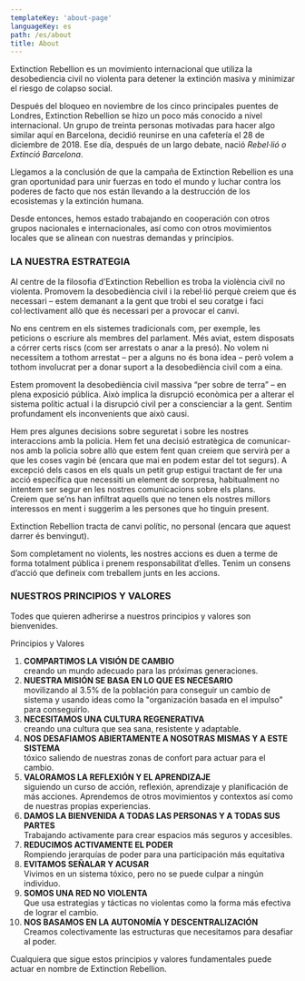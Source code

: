 ```yaml
---
templateKey: 'about-page'
languageKey: es
path: /es/about
title: About
---
```


Extinction Rebellion es un movimiento internacional que utiliza la desobediencia civil no violenta para detener la extinción masiva y minimizar el riesgo de colapso social.

Después del bloqueo en noviembre de los cinco principales puentes de Londres, Extinction Rebellion se hizo un poco más conocido a nivel internacional. Un grupo de treinta personas motivadas para hacer algo similar aquí en Barcelona, decidió reunirse en una cafetería el 28 de diciembre de 2018. Ese día, después de un largo debate, nació _Rebel·lió o Extinció Barcelona_.

Llegamos a la conclusión de que la campaña de Extinction Rebellion es una gran oportunidad para unir fuerzas en todo el mundo y luchar contra los poderes de facto que nos están llevando a la destrucción de los ecosistemas y la extinción humana.

Desde entonces, hemos estado trabajando en cooperación con otros grupos nacionales e internacionales, así como con otros movimientos locales que se alinean con nuestras demandas y principios.


### LA NUESTRA ESTRATEGIA

Al centre de la filosofia d’Extinction Rebellion es troba la violència civil no violenta.
Promovem la desobediència civil i la rebel·lió perquè creiem que és necessari – estem demanant a la gent que trobi el seu coratge i faci col·lectivament allò que és necessari per a provocar el canvi.

No ens centrem en els sistemes tradicionals com, per exemple, les peticions o escriure als membres del parlament. Més aviat, estem disposats a córrer certs riscs (com ser arrestats o anar a la presó). No volem ni necessitem a tothom arrestat – per a alguns no és bona idea – però volem a tothom involucrat per a donar suport a la desobediència civil com a eina.

Estem promovent la desobediència civil massiva “per sobre de terra” – en plena exposició pública. Això implica la disrupció econòmica per a alterar el sistema polític actual i la disrupció civil per a conscienciar a la gent. Sentim profundament els inconvenients que això causi.

Hem pres algunes decisions sobre seguretat i sobre les nostres interaccions amb la policia. Hem fet una decisió estratègica de comunicar-nos amb la policia sobre allò que estem fent quan creiem que servirà per a que les coses vagin bé (encara que mai en podem estar del tot segurs). A excepció dels casos en els quals un petit grup estigui tractant de fer una acció específica que necessiti un element de sorpresa, habitualment no intentem ser segur en les nostres comunicacions sobre els plans.  
Creiem que se’ns han infiltrat aquells que no tenen els nostres millors interessos en ment i suggerim a les persones que ho tinguin present.

Extinction Rebellion tracta de canvi polític, no personal (encara que aquest darrer és benvingut).

Som completament no violents, les nostres accions es duen a terme de forma totalment pública i prenem responsabilitat d’elles. Tenim un consens d’acció que defineix com treballem junts en les accions.


### NUESTROS PRINCIPIOS Y VALORES

Todes que quieren adherirse a nuestros principios y valores son bienvenides.

Principios y Valores
1. **COMPARTIMOS LA VISIÓN DE CAMBIO**  
creando un mundo adecuado para las próximas generaciones.
1. **NUESTRA MISIÓN SE BASA EN LO QUE ES NECESARIO**  
movilizando al 3.5% de la población para conseguir un cambio de sistema y usando ideas como la "organización basada en el impulso" para conseguirlo.
1. **NECESITAMOS UNA CULTURA REGENERATIVA**  
creando una cultura que sea sana, resistente y adaptable.
1. **NOS DESAFIAMOS ABIERTAMENTE A NOSOTRAS MISMAS Y A ESTE SISTEMA**  
tóxico saliendo de nuestras zonas de confort para actuar para el cambio.
1. **VALORAMOS LA REFLEXIÓN Y EL APRENDIZAJE**  
siguiendo un curso de acción, reflexión, aprendizaje y planificación de más acciones. Aprendemos de otros movimientos y contextos así como de nuestras propias experiencias.
1. **DAMOS LA BIENVENIDA A TODAS LAS PERSONAS Y A TODAS SUS PARTES**  
Trabajando activamente para crear espacios más seguros y accesibles.
1. **REDUCIMOS ACTIVAMENTE EL PODER**  
Rompiendo jerarquías de poder para una participación más equitativa
1. **EVITAMOS SEÑALAR Y ACUSAR**  
Vivimos en un sistema tóxico, pero no se puede culpar a ningún individuo.
1. **SOMOS UNA RED NO VIOLENTA**  
Que usa estrategias y tácticas no violentas como la forma más efectiva de lograr el cambio.
1. **NOS BASAMOS EN LA AUTONOMÍA Y DESCENTRALIZACIÓN**  
Creamos colectivamente las estructuras que necesitamos para desafiar al poder. 

Cualquiera que sigue estos principios y valores fundamentales puede actuar en nombre de Extinction Rebellion.
